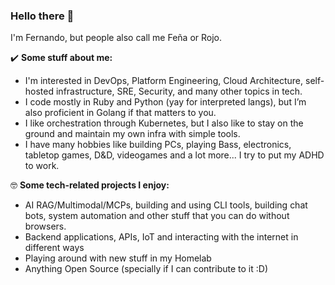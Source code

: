 ### Hello there 👋

I'm Fernando, but people also call me Feña or Rojo.

✔️ **Some stuff about me:**
- I'm interested in DevOps, Platform Engineering, Cloud Architecture, self-hosted infrastructure, SRE, Security, and many other topics in tech.
- I code mostly in Ruby and Python (yay for interpreted langs), but I’m also proficient in Golang if that matters to you.
- I like orchestration through Kubernetes, but I also like to stay on the ground and maintain my own infra with simple tools.
- I have many hobbies like building PCs, playing Bass, electronics, tabletop games, D&D, videogames and a lot more... I try to put my ADHD to work.

🤓 **Some tech-related projects I enjoy:**
- AI RAG/Multimodal/MCPs, building and using CLI tools, building chat bots, system automation and other stuff that you can do without browsers.
- Backend applications, APIs, IoT and interacting with the internet in different ways
- Playing around with new stuff in my Homelab
- Anything Open Source (specially if I can contribute to it :D)
